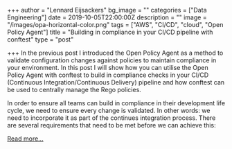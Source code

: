 +++
author = "Lennard Eijsackers"
bg_image = ""
categories = ["Data Engineering"]
date = 2019-10-05T22:00:00Z
description = ""
image = "/images/opa-horizontal-color.png"
tags = ["AWS", "CI/CD", "cloud", "Open Policy Agent"]
title = "Building in compliance in your CI/CD pipeline with conftest"
type = "post"

+++
In the previous post I introduced the Open Policy Agent as a method to validate configuration changes against policies to maintain compliance in your environment. In this post I will show how you can utilise the Open Policy Agent with conftest to build in compliance checks in your CI/CD (Continuous Integration/Continuous Delivery) pipeline and how conftest can be used to centrally manage the Rego policies.

In order to ensure all teams can build in compliance in their development life cycle, we need to ensure every change is validated. In other words: we need to incorporate it as part of the continues integration process. There are several requirements that need to be met before we can achieve this:

[Read more...](https://www.blokje5.dev/posts/compliance-in-cicd/)